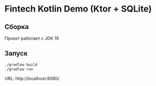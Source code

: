 # Fintech Kotlin Demo (Ktor + SQLite)

## Сборка
Проект работает с JDK 19

## Запуск
```bash
./gradlew build
./gradlew run
```
URL: http://localhost:8080/